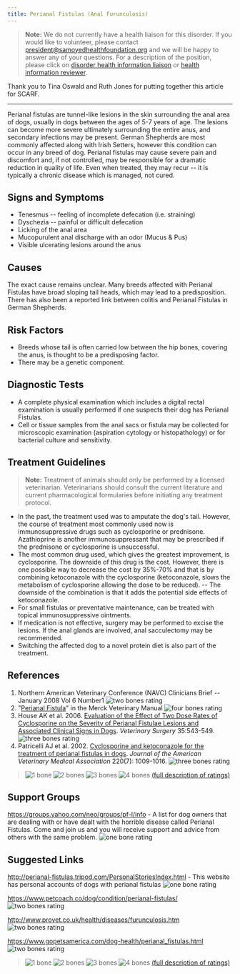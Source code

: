 ```yaml
---
title: Perianal Fistulas (Anal Furunculosis)
---
```

> **Note:** We do not currently have a health liaison for this disorder.
> If you would like to volunteer, please contact
> [president@samoyedhealthfoundation.org](mailto:president@samoyedhealthfoundation.org?subject=Questions%20about%20becoming%20a%20Health%20Information%20Liaison%20or%20Reviewer)
> and we will be happy to answer any of your questions.
> For a description of the position, please click on
> [disorder health information liaison](/become-a-health-information-liaison)
> or
> [health information reviewer](/become-a-health-information-reviewer).

Thank you to Tina Oswald and Ruth Jones for putting together this
article for SCARF.

- - -

Perianal fistulas are tunnel-like lesions in the skin surrounding the
anal area of dogs, usually in dogs between the ages of 5-7 years of age.
The lesions can become more severe ultimately surrounding the entire
anus, and secondary infections may be present. German Shepherds are most
commonly affected along with Irish Setters, however this condition can
occur in any breed of dog.  Perianal fistulas may cause severe pain and
discomfort and, if not controlled, may be responsible for a dramatic
reduction in quality of life.  Even when treated, they may recur -- it
is typically a chronic disease which is managed, not cured.

## Signs and Symptoms

* Tenesmus -- feeling of incomplete defecation (i.e. straining)
* Dyschezia -- painful or difficult defecation
* Licking of the anal area
* Mucopurulent anal discharge with an odor (Mucus & Pus)
* Visible ulcerating lesions around the anus

## Causes

The exact cause remains unclear. Many breeds affected with Perianal
Fistulas have broad sloping tail heads, which may lead to a
predisposition. There has also been a reported link between colitis and
Perianal Fistulas in German Shepherds.

## Risk Factors

* Breeds whose tail is often carried low between the hip bones,
  covering the anus, is thought to be a predisposing factor.
* There may be a genetic component.

## Diagnostic Tests

* A complete physical examination which includes a digital rectal
  examination is usually performed if one suspects their dog has
  Perianal Fistulas.
* Cell or tissue samples from the anal sacs or fistula may be
  collected for microscopic examination (aspiration cytology or
  histopathology) or for bacterial culture and sensitivity.

## Treatment Guidelines

> **Note:** Treatment of animals should only be performed by a licensed
> veterinarian. Veterinarians should consult the current literature and
> current pharmacological formularies before initiating any treatment
> protocol.

* In the past, the treatment used was to amputate the dog's tail.
  However, the course of treatment most commonly used now is
  immunosuppressive drugs such as cyclosporine or prednisone.
  Azathioprine is another immunosuppressant that may be prescribed if
  the prednisone or cyclosporine is unsuccessful.
* The most common drug used, which gives the greatest improvement, is
  cyclosporine.  The downside of this drug is the cost.  However,
  there is one possible way to decrease the cost by 35%-70% and that
  is by combining ketoconazole with the cyclosporine (ketoconazole,
  slows the metabolism of cyclosporine allowing the dose to be
  reduced).  -- The downside of the combination is that it adds the
  potential side effects of ketoconazole.
* For small fistulas or preventative maintenance, can be treated with
  topical immunosuppressive ointments.
* If medication is not effective, surgery may be performed to excise
  the lesions.  If the anal glands are involved, anal sacculectomy may
  be recommended.
* Switching the affected dog to a novel protein diet is also part of
  the treatment.

## References

1. Northern American Veterinary Conference (NAVC) Clinicians Brief --
   January 2008 Vol 6 Number1 ![two bones
   rating](/img/2-bones.gif)
2. "[Perianal
   Fistula](http://www.merckvetmanual.com/mvm/digestive_system/diseases_of_the_rectum_and_anus/perianal_fistula.html)"
   in the Merck Veterinary Manual ![four bones
   rating](/img/4-bones.gif)
3. House AK et al.  2006.  [Evaluation of the Effect of Two Dose Rates
   of Cyclosporine on the Severity of Perianal Fistulae Lesions and
   Associated Clinical Signs in
   Dogs](http://www.ncbi.nlm.nih.gov/pubmed/?term=house+ak+perianal+fistula&report=abstract).
   *Veterinary Surgery* 35:543-549. ![three bones
   rating](/img/3-bones.gif)
4. Patricelli AJ et al.  2002.  [Cyclosporine and ketoconazole for the
   treatment of perianal fistulas in
   dogs](http://avmajournals.avma.org/doi/abs/10.2460/javma.2002.220.1009).
   *Journal of the American Veterinary Medical Association* 220(7):
   1009-1016. ![three bones
   rating](/img/3-bones.gif)

> ![1 bone](/img/1-bone.gif)
> ![2 bones](/img/2-bones.gif)
> ![3 bones](/img/3-bones.gif)
> ![4 bones](/img/4-bones.gif)
> [(full description of ratings)](/diseases/ratings-what-do-they-mean)

## Support Groups

<https://groups.yahoo.com/neo/groups/pf-l/info> - A list for dog owners that are dealing with or have dealt with the
horrible disease called Perianal Fistulas. Come and join us and you will
receive support and advice from others with the same problem. ![one
bone
rating](/img/1-bone.gif)

## Suggested Links

<http://perianal-fistulas.tripod.com/PersonalStoriesIndex.html> -
This website has personal accounts of dogs with perianal fistulas ![one
bone
rating](/img/1-bone.gif)

<https://www.petcoach.co/dog/condition/perianal-fistulas/> ![two
bones
rating](/img/2-bones.gif)

<http://www.provet.co.uk/health/diseases/furunculosis.htm> ![two
bones
rating](/img/2-bones.gif)

<https://www.gopetsamerica.com/dog-health/perianal_fistulas.html> ![two
bones
rating](/img/2-bones.gif)

> ![1 bone](/img/1-bone.gif)
> ![2 bones](/img/2-bones.gif)
> ![3 bones](/img/3-bones.gif)
> ![4 bones](/img/4-bones.gif)
> [(full description of ratings)](/diseases/ratings-what-do-they-mean)